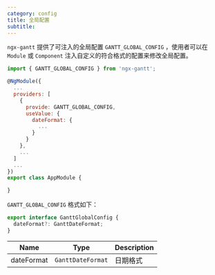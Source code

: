 ```yaml
---
category: config
title: 全局配置
subtitle:
---
```


`ngx-gantt` 提供了可注入的全局配置 `GANTT_GLOBAL_CONFIG` ，使用者可以在 `Module` 或 `Component` 注入自定义的符合格式的配置来修改全局配置。

```javascript
import { GANTT_GLOBAL_CONFIG } from 'ngx-gantt';

@NgModule({
  ...
  providers: [
    {
      provide: GANTT_GLOBAL_CONFIG,
      useValue: {
        dateFormat: {
          ...
        }
      }
    },
    ...
  ]
  ...
})
export class AppModule {

}

```

`GANTT_GLOBAL_CONFIG` 格式如下：

```javascript
export interface GanttGlobalConfig {
  dateFormat?: GanttDateFormat;
}
```

| Name       | Type              | Description |
| ---------- | ----------------- | ----------- |
| dateFormat | `GanttDateFormat` | 日期格式    |
